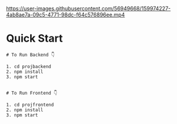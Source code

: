 https://user-images.githubusercontent.com/56949668/159974227-4ab8ae7a-09c5-4771-98dc-f64c576896ee.mp4


# Quick Start
```
# To Run Backend 👇

1. cd projbackend
2. npm install
3. npm start


# To Run Frontend 👇

1. cd projfrontend
2. npm install
3. npm start

```
